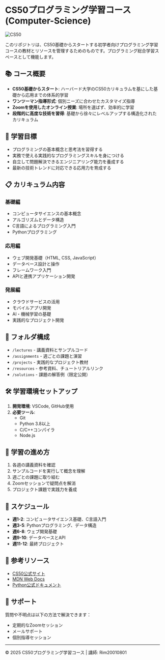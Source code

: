 # CS50プログラミング学習コース (Computer-Science)

![CS50](https://cs50.harvard.edu/college/2022/spring/assets/install.jpeg)

このリポジトリは、CS50基礎からスタートする初学者向けプログラミング学習コースの教材とリソースを管理するためのものです。プログラミング総合学習スペースとして機能します。

## 📚 コース概要

- **CS50基礎からスタート**: ハーバード大学のCS50カリキュラムを基にした基礎から応用までの体系的学習
- **ワンツーマン指導形式**: 個別ニーズに合わせたカスタマイズ指導
- **Zoomを使用したオンライン授業**: 場所を選ばず、効率的に学習
- **段階的に高度な技術を習得**: 基礎から徐々にレベルアップする構造化されたカリキュラム

## 🎯 学習目標

- プログラミングの基本概念と思考法を習得する
- 実務で使える実践的なプログラミングスキルを身につける
- 自立して問題解決できるエンジニアリング能力を養成する
- 最新の技術トレンドに対応できる応用力を育成する

## 📋 カリキュラム内容

### 基礎編
- コンピュータサイエンスの基本概念
- アルゴリズムとデータ構造
- C言語によるプログラミング入門
- Pythonプログラミング

### 応用編
- ウェブ開発基礎（HTML, CSS, JavaScript）
- データベース設計と操作
- フレームワーク入門
- APIと連携アプリケーション開発

### 発展編
- クラウドサービスの活用
- モバイルアプリ開発
- AI・機械学習の基礎
- 実践的なプロジェクト開発

## 📁 フォルダ構成

- `/lectures` - 講義資料とサンプルコード
- `/assignments` - 週ごとの課題と演習
- `/projects` - 実践的なプロジェクト教材
- `/resources` - 参考資料、チュートリアルリンク
- `/solutions` - 課題の解答例（限定公開）

## 🛠️ 学習環境セットアップ

1. **開発環境**: VSCode, GitHub使用
2. **必要ツール**: 
   - Git
   - Python 3.8以上
   - C/C++コンパイラ
   - Node.js

## 📝 学習の進め方

1. 各週の講義資料を確認
2. サンプルコードを実行して概念を理解
3. 週ごとの課題に取り組む
4. Zoomセッションで疑問点を解消
5. プロジェクト課題で実践力を養成

## 📅 スケジュール

- **週1-2**: コンピュータサイエンス基礎、C言語入門
- **週3-5**: Pythonプログラミング、データ構造
- **週6-8**: ウェブ開発基礎
- **週9-10**: データベースとAPI
- **週11-12**: 最終プロジェクト

## 🔗 参考リソース

- [CS50公式サイト](https://cs50.harvard.edu/x/)
- [MDN Web Docs](https://developer.mozilla.org/)
- [Python公式ドキュメント](https://docs.python.org/)

## 💬 サポート

質問や不明点は以下の方法で解決できます：
- 定期的なZoomセッション
- メールサポート
- 個別指導セッション

---

© 2025 CS50プログラミング学習コース | 講師: Rim20010801
